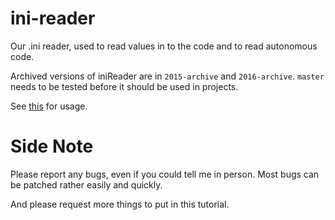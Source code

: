 # ini-reader

Our .ini reader, used to read values in to the code and to read autonomous code.

Archived versions of iniReader are in `2015-archive` and `2016-archive`. `master` needs to be tested before it should be used in projects.

See [this](https://github.com/first-team-1699/ini-reader/wiki/introduction) for usage.

# Side Note

Please report any bugs, even if you could tell me in person. Most bugs can be patched rather easily and quickly.

And please request more things to put in this tutorial.
